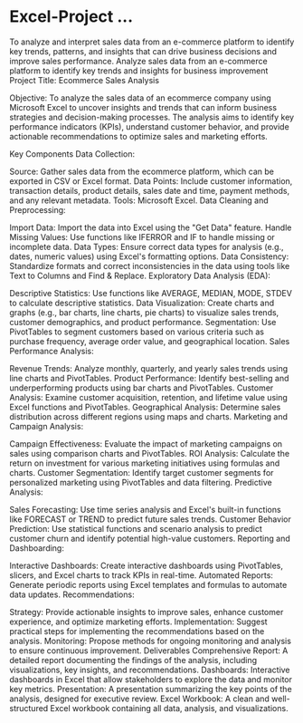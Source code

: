 # Excel-Project ...
To analyze and interpret sales data from an e-commerce platform to identify key trends, patterns, and insights that can drive business decisions and improve sales performance.
Analyze sales data from an e-commerce platform to identify key trends and insights for business improvement
Project Title: Ecommerce Sales Analysis

Objective:
To analyze the sales data of an ecommerce company using Microsoft Excel to uncover insights and trends that can inform business strategies and decision-making processes. The analysis aims to identify key performance indicators (KPIs), understand customer behavior, and provide actionable recommendations to optimize sales and marketing efforts.

Key Components
Data Collection:

Source: Gather sales data from the ecommerce platform, which can be exported in CSV or Excel format.
Data Points: Include customer information, transaction details, product details, sales date and time, payment methods, and any relevant metadata.
Tools: Microsoft Excel.
Data Cleaning and Preprocessing:

Import Data: Import the data into Excel using the "Get Data" feature.
Handle Missing Values: Use functions like IFERROR and IF to handle missing or incomplete data.
Data Types: Ensure correct data types for analysis (e.g., dates, numeric values) using Excel's formatting options.
Data Consistency: Standardize formats and correct inconsistencies in the data using tools like Text to Columns and Find & Replace.
Exploratory Data Analysis (EDA):

Descriptive Statistics: Use functions like AVERAGE, MEDIAN, MODE, STDEV to calculate descriptive statistics.
Data Visualization: Create charts and graphs (e.g., bar charts, line charts, pie charts) to visualize sales trends, customer demographics, and product performance.
Segmentation: Use PivotTables to segment customers based on various criteria such as purchase frequency, average order value, and geographical location.
Sales Performance Analysis:

Revenue Trends: Analyze monthly, quarterly, and yearly sales trends using line charts and PivotTables.
Product Performance: Identify best-selling and underperforming products using bar charts and PivotTables.
Customer Analysis: Examine customer acquisition, retention, and lifetime value using Excel functions and PivotTables.
Geographical Analysis: Determine sales distribution across different regions using maps and charts.
Marketing and Campaign Analysis:

Campaign Effectiveness: Evaluate the impact of marketing campaigns on sales using comparison charts and PivotTables.
ROI Analysis: Calculate the return on investment for various marketing initiatives using formulas and charts.
Customer Segmentation: Identify target customer segments for personalized marketing using PivotTables and data filtering.
Predictive Analysis:

Sales Forecasting: Use time series analysis and Excel's built-in functions like FORECAST or TREND to predict future sales trends.
Customer Behavior Prediction: Use statistical functions and scenario analysis to predict customer churn and identify potential high-value customers.
Reporting and Dashboarding:

Interactive Dashboards: Create interactive dashboards using PivotTables, slicers, and Excel charts to track KPIs in real-time.
Automated Reports: Generate periodic reports using Excel templates and formulas to automate data updates.
Recommendations:

Strategy: Provide actionable insights to improve sales, enhance customer experience, and optimize marketing efforts.
Implementation: Suggest practical steps for implementing the recommendations based on the analysis.
Monitoring: Propose methods for ongoing monitoring and analysis to ensure continuous improvement.
Deliverables
Comprehensive Report: A detailed report documenting the findings of the analysis, including visualizations, key insights, and recommendations.
Dashboards: Interactive dashboards in Excel that allow stakeholders to explore the data and monitor key metrics.
Presentation: A presentation summarizing the key points of the analysis, designed for executive review.
Excel Workbook: A clean and well-structured Excel workbook containing all data, analysis, and visualizations.
